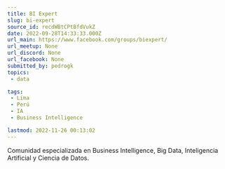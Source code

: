 ```yaml
---
title: BI Expert
slug: bi-expert
source_id: recdWBtCPtBfdVukZ
date: 2022-09-28T14:33:33.000Z
url_main: https://www.facebook.com/groups/biexpert/
url_meetup: None
url_discord: None
url_facebook: None
submitted_by: pedrogk
topics: 
 - data

tags: 
 - Lima
 - Perú
 - IA
 - Business Intelligence

lastmod: 2022-11-26 00:13:02
---
```


Comunidad especializada en Business Intelligence, Big Data, Inteligencia Artificial y Ciencia de Datos.

